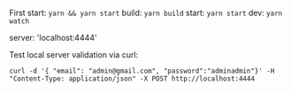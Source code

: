 First start: `yarn && yarn start`
build: `yarn build`
start: `yarn start`
dev: `yarn watch`

server: 'localhost:4444'

Test local server validation via curl:

```
curl -d '{ "email": "admin@gmail.com", "password":"adminadmin"}' -H "Content-Type: application/json" -X POST http://localhost:4444
```
